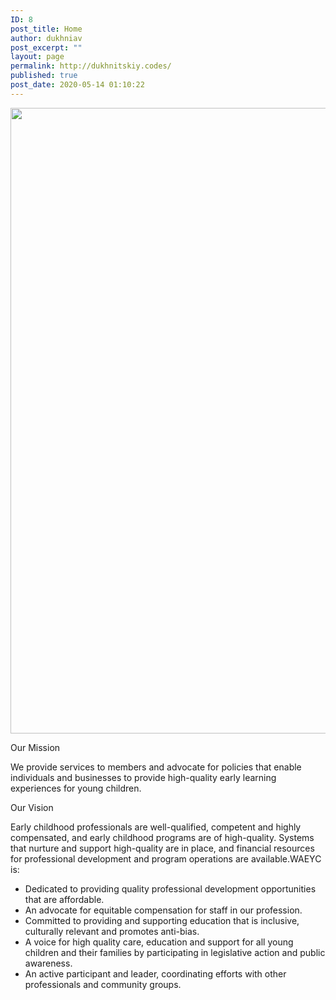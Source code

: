 ```yaml
---
ID: 8
post_title: Home
author: dukhniav
post_excerpt: ""
layout: page
permalink: http://dukhnitskiy.codes/
published: true
post_date: 2020-05-14 01:10:22
---
```

<img width="1500" height="1001" src="http://dukhnitskiy.codes/wp-content/uploads/2020/06/kiddos-watching-science-experiment.jpg" alt="" srcset="http://dukhnitskiy.codes/wp-content/uploads/2020/06/kiddos-watching-science-experiment.jpg 1500w, http://dukhnitskiy.codes/wp-content/uploads/2020/06/kiddos-watching-science-experiment-300x200.jpg 300w, http://dukhnitskiy.codes/wp-content/uploads/2020/06/kiddos-watching-science-experiment-1024x683.jpg 1024w, http://dukhnitskiy.codes/wp-content/uploads/2020/06/kiddos-watching-science-experiment-768x513.jpg 768w, http://dukhnitskiy.codes/wp-content/uploads/2020/06/kiddos-watching-science-experiment-1200x801.jpg 1200w" sizes="(max-width: 1500px) 100vw, 1500px" />											
		<p>Our Mission</p><p>We provide services to members and advocate for policies that enable individuals and businesses to provide high-quality early learning experiences for young children.</p><p>Our Vision</p>Early childhood professionals are well-qualified, competent and highly compensated, and early childhood programs are of high-quality. Systems that nurture and support high-quality are in place, and financial resources for professional development and program operations are available.WAEYC is: <ul><li>Dedicated to providing quality professional development opportunities that are affordable.</li><li>An advocate for equitable compensation for staff in our profession.</li><li>Committed to providing and supporting education that is inclusive, culturally relevant and promotes anti-bias.</li><li>A voice for high quality care, education and support for all young children and their families by participating in legislative action and public awareness.</li><li>An active participant and leader, coordinating efforts with other professionals and community groups.</li></ul> 